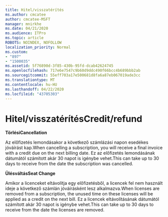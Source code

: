 ```yaml
---
title: Hitel/visszatérítés
ms.author: cmcatee
author: cmcatee-MSFT
manager: mnirkhe
ms.date: 04/21/2020
ms.audience: ITPro
ms.topic: article
ROBOTS: NOINDEX, NOFOLLOW
localization_priority: Normal
ms.custom:
- "897"
- "1500035"
ms.assetid: 5f76890d-3f85-430b-95fd-dcab42624745
ms.openlocfilehash: 717e6e7547c9b60d9ddc490f66bcc4b689bbb2ab
ms.sourcegitcommit: 55eff703a17e500681d8fa6a87eb067019ade3cc
ms.translationtype: MT
ms.contentlocale: hu-HU
ms.lasthandoff: 04/22/2020
ms.locfileid: "43705303"
---
```

# <a name="creditrefund"></a><span data-ttu-id="7105f-102">Hitel/visszatérítés</span><span class="sxs-lookup"><span data-stu-id="7105f-102">Credit/refund</span></span>

<span data-ttu-id="7105f-103">**Törlési**</span><span class="sxs-lookup"><span data-stu-id="7105f-103">**Cancellation**</span></span>
  
<span data-ttu-id="7105f-104">Az előfizetés lemondásakor a következő számlázási napon esedékes jóváírást kap.</span><span class="sxs-lookup"><span data-stu-id="7105f-104">When cancelling a subscription, you will receive a final invoice with a credit due on the next billing date.</span></span> <span data-ttu-id="7105f-105">Ez az előfizetés lemondásának dátumától számított akár 30 napot is igénybe vehet.</span><span class="sxs-lookup"><span data-stu-id="7105f-105">This can take up to 30 days to receive from the date the subscription was cancelled.</span></span>
  
<span data-ttu-id="7105f-106">**Ülésváltás**</span><span class="sxs-lookup"><span data-stu-id="7105f-106">**Seat Change**</span></span>
  
<span data-ttu-id="7105f-107">Amikor a licenceket eltávolítja egy előfizetésből, a licencek fel nem használt ideje a következő számlán jóváírásként lesz alkalmazva.</span><span class="sxs-lookup"><span data-stu-id="7105f-107">When licenses are removed from a subscription, the unused time on these licenses will be applied as a credit on the next bill.</span></span> <span data-ttu-id="7105f-108">Ez a licencek eltávolításának dátumától számított akár 30 napot is igénybe vehet.</span><span class="sxs-lookup"><span data-stu-id="7105f-108">This can take up to 30 days to receive from the date the licenses are removed.</span></span>